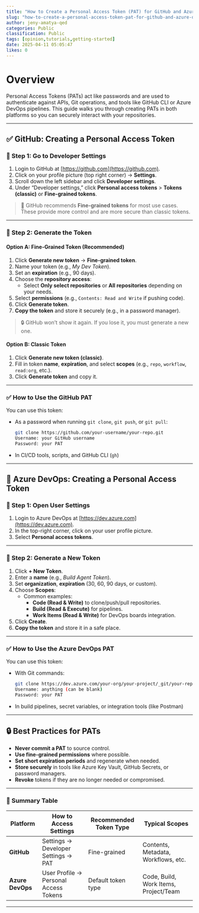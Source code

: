 ```yaml
---
title: "How to Create a Personal Access Token (PAT) for GitHub and Azure DevOps"
slug: "how-to-create-a-personal-access-token-pat-for-github-and-azure-devops-2b6c27"
author: jeny-amatya-qed
categories: Public
classification: Public
tags: [opinion,tutorials,getting-started]
date: 2025-04-11 05:05:47 
likes: 0
---
```


# Overview

Personal Access Tokens (PATs) act like passwords and are used to authenticate against APIs, Git operations, and tools like GitHub CLI or Azure DevOps pipelines. This guide walks you through creating PATs in both platforms so you can securely interact with your repositories.

---

## ✅ GitHub: Creating a Personal Access Token

### 🔹 Step 1: Go to Developer Settings

1. Login to GitHub at [https://github.com](https://github.com).
2. Click on your profile picture (top right corner) → **Settings**.
3. Scroll down the left sidebar and click **Developer settings**.
4. Under “Developer settings,” click **Personal access tokens** > **Tokens (classic)** or **Fine-grained tokens**.

> 📝 GitHub recommends **Fine-grained tokens** for most use cases. These provide more control and are more secure than classic tokens.

---

### 🔹 Step 2: Generate the Token

#### Option A: **Fine-Grained Token (Recommended)**

1. Click **Generate new token** → **Fine-grained token**.
2. Name your token (e.g., _My Dev Token_).
3. Set an **expiration** (e.g., 90 days).
4. Choose the **repository access**:
   - Select **Only select repositories** or **All repositories** depending on your needs.
5. Select **permissions** (e.g., `Contents: Read and Write` if pushing code).
6. Click **Generate token**.
7. **Copy the token** and store it securely (e.g., in a password manager).

> 🔒 GitHub won’t show it again. If you lose it, you must generate a new one.

#### Option B: **Classic Token**

1. Click **Generate new token (classic)**.
2. Fill in token **name**, **expiration**, and select **scopes** (e.g., `repo`, `workflow`, `read:org`, etc.).
3. Click **Generate token** and copy it.

---

### ✅ How to Use the GitHub PAT

You can use this token:
- As a password when running `git clone`, `git push`, or `git pull`:

    ```bash
    git clone https://github.com/your-username/your-repo.git
    Username: your GitHub username
    Password: your PAT
    ```

- In CI/CD tools, scripts, and GitHub CLI (`gh`)

---

## 🔷 Azure DevOps: Creating a Personal Access Token

### 🔹 Step 1: Open User Settings

1. Login to Azure DevOps at [https://dev.azure.com](https://dev.azure.com).
2. In the top-right corner, click on your user profile picture.
3. Select **Personal access tokens**.

---

### 🔹 Step 2: Generate a New Token

1. Click **+ New Token**.
2. Enter a **name** (e.g., _Build Agent Token_).
3. Set **organization**, **expiration** (30, 60, 90 days, or custom).
4. Choose **Scopes**:
   - Common examples:
     - **Code (Read & Write)** to clone/push/pull repositories.
     - **Build (Read & Execute)** for pipelines.
     - **Work Items (Read & Write)** for DevOps boards integration.
5. Click **Create**.
6. **Copy the token** and store it in a safe place.

---

### ✅ How to Use the Azure DevOps PAT

You can use this token:
- With Git commands:

    ```bash
    git clone https://dev.azure.com/your-org/your-project/_git/your-repo
    Username: anything (can be blank)
    Password: your PAT
    ```

- In build pipelines, secret variables, or integration tools (like Postman)

---

## 🔒 Best Practices for PATs

- **Never commit a PAT** to source control.
- **Use fine-grained permissions** where possible.
- **Set short expiration periods** and regenerate when needed.
- **Store securely** in tools like Azure Key Vault, GitHub Secrets, or password managers.
- **Revoke** tokens if they are no longer needed or compromised.

---

### 🔁 Summary Table

| Platform         | How to Access Settings                          | Recommended Token Type | Typical Scopes                           |
|------------------|--------------------------------------------------|-------------------------|-------------------------------------------|
| **GitHub**        | Settings → Developer Settings → PAT             | Fine-grained             | Contents, Metadata, Workflows, etc.       |
| **Azure DevOps**  | User Profile → Personal Access Tokens           | Default token type       | Code, Build, Work Items, Project/Team     |

---


